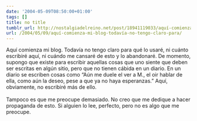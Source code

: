 ```yaml
---
date: '2004-05-09T08:50:00+01:00'
tags: []
title: no title
tumblr_url: http://nostalgiadelreino.net/post/18941119033/aquí-comienza-mi-blog-todavía-no-tengo-claro-para
url: /2004/05/09/aquí-comienza-mi-blog-todavía-no-tengo-claro-para/
---
```


<p>Aquí comienza mi blog. Todavía no tengo claro para qué lo usaré, ni cuánto escribiré aquí, ni cuándo me cansaré de esto y lo abandonaré. De momento, supongo que existe para escribir aquellas cosas que uno siente que deben ser escritas en algún sitio, pero que no tienen cábida en un diario. En un diario se escriben cosas como &ldquo;Aún me duele el ver a M., el oir hablar de ella, como aún la deseo, pese a que ya no haya esperanzas.&rdquo; Aquí, obviamente, no escribiré más de ello.<br/><br/>Tampoco es que me preocupe demasiado. No creo que me dedique a hacer propaganda de esto. Si alguien lo lee, perfecto, pero no es algo que me preocupe. </p><div class="blogger-post-footer"><img width="1" height="1" src="https://blogger.googleusercontent.com/tracker/1180118427259117074-1479178395000437059?l=nostalgiadelreino.blogspot.com" alt=""/></div>